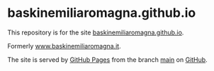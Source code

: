 # baskinemiliaromagna.github.io

This repository is for the site [baskinemiliaromagna.github.io](https://baskinemiliaromagna.github.io).

 Formerly www.baskinemiliaromagna.it.

The site is served by [GitHub Pages](https://pages.github.com/) from the branch [main](https://github.com/baskinemiliaromagna/baskinemiliaromagna.github.io/tree/main) on [GitHub](https://github.com/).
